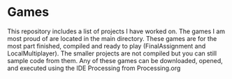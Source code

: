 # Games

This repository includes a list of projects I have worked on.  The games I am most proud of are located in the main directory. These games are for the most part finished, compiled and ready to play (FinalAssignment and LocalMultiplayer).  The smaller projects are not compiled but you can still sample code from them.  Any of these games can be downloaded, opened, and executed using the IDE Processing from Processing.org
